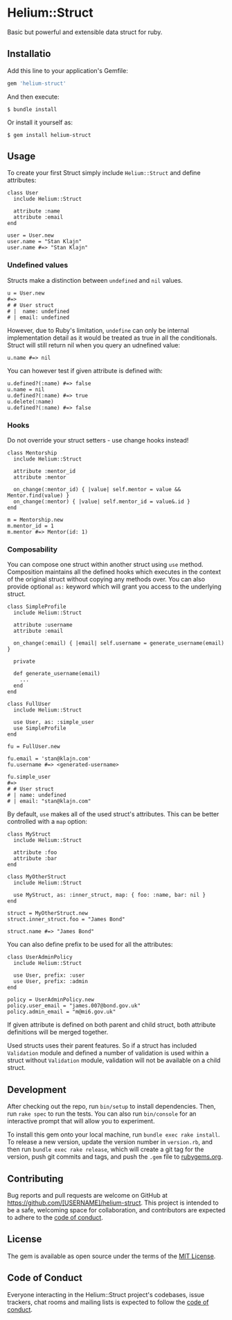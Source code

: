 # Helium::Struct

Basic but powerful and extensible data struct for ruby.

## Installatio

Add this line to your application's Gemfile:

```ruby
gem 'helium-struct'
```

And then execute:

    $ bundle install

Or install it yourself as:

    $ gem install helium-struct

## Usage

To create your first Struct simply include `Helium::Struct` and define attributes:

```
class User
  include Helium::Struct

  attribute :name
  attribute :email
end

user = User.new
user.name = "Stan Klajn"
user.name #=> "Stan Klajn"
```

### Undefined values

Structs make a distinction between `undefined` and `nil` values.

```
u = User.new
#=>
# # User struct
# |  name: undefined
# | email: undefined
```

However, due to Ruby's limitation, `undefine` can only be internal implementation detail as it would be treated as true in all the conditionals. Struct will still return nil when you query an udnefined value:

```
u.name #=> nil
```

You can however test if given attribute is defined with:
```
u.defined?(:name) #=> false
u.name = nil
u.defined?(:name) #=> true
u.delete(:name)
u.defined?(:name) #=> false
```

### Hooks

Do not override your struct setters - use change hooks instead!

```
class Mentorship
  include Helium::Struct

  attribute :mentor_id
  attribute :mentor

  on_change(:mentor_id) { |value| self.mentor = value && Mentor.find(value) }
  on_change(:mentor) { |value| self.mentor_id = value&.id }
end

m = Mentorship.new
m.mentor_id = 1
m.mentor #=> Mentor(id: 1)

```

### Composability

You can compose one struct within another struct using `use` method. Composition maintains all the defined hooks which executes in the context of the original struct without copying any methods over. You can also provide optional `as:` keyword which will grant you access to the underlying struct.

```
class SimpleProfile
  include Helium::Struct

  attribute :username
  attribute :email

  on_change(:email) { |email| self.username = generate_username(email) }

  private

  def generate_username(email)
    ...
  end
end

class FullUser
  include Helium::Struct

  use User, as: :simple_user
  use SimpleProfile
end

fu = FullUser.new

fu.email = 'stan@klajn.com'
fu.username #=> <generated-username>

fu.simple_user
#=>
# # User struct
# | name: undefined
# | email: "stan@klajn.com"
```

By default, `use` makes all of the used struct's attributes. This can be better controlled with a `map` option:

```
class MyStruct
  include Helium::Struct

  attribute :foo
  attribute :bar
end

class MyOtherStruct
  include Helium::Struct

  use MyStruct, as: :inner_struct, map: { foo: :name, bar: nil }
end

struct = MyOtherStruct.new
struct.inner_struct.foo = "James Bond"

struct.name #=> "James Bond"
```

You can also define prefix to be used for all the attributes:
```
class UserAdminPolicy
  include Helium::Struct

  use User, prefix: :user
  use User, prefix: :admin
end

policy = UserAdminPolicy.new
policy.user_email = "james.007@bond.gov.uk"
policy.admin_email = "m@mi6.gov.uk"
```

If given attribute is defined on both parent and child struct, both attribute definitions will be merged together.

Used structs uses their parent features. So if a struct has included `Validation` module and defined a number of validation is used within a struct without `Validation` module, validation will not be available on a child struct.

## Development

After checking out the repo, run `bin/setup` to install dependencies. Then, run `rake spec` to run the tests. You can also run `bin/console` for an interactive prompt that will allow you to experiment.

To install this gem onto your local machine, run `bundle exec rake install`. To release a new version, update the version number in `version.rb`, and then run `bundle exec rake release`, which will create a git tag for the version, push git commits and tags, and push the `.gem` file to [rubygems.org](https://rubygems.org).

## Contributing

Bug reports and pull requests are welcome on GitHub at https://github.com/[USERNAME]/helium-struct. This project is intended to be a safe, welcoming space for collaboration, and contributors are expected to adhere to the [code of conduct](https://github.com/[USERNAME]/helium-struct/blob/master/CODE_OF_CONDUCT.md).


## License

The gem is available as open source under the terms of the [MIT License](https://opensource.org/licenses/MIT).

## Code of Conduct

Everyone interacting in the Helium::Struct project's codebases, issue trackers, chat rooms and mailing lists is expected to follow the [code of conduct](https://github.com/[USERNAME]/helium-struct/blob/master/CODE_OF_CONDUCT.md).
